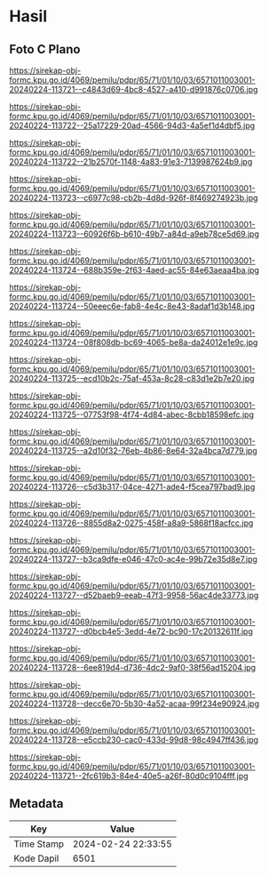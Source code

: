 # Hasil

## Foto C Plano

https://sirekap-obj-formc.kpu.go.id/4069/pemilu/pdpr/65/71/01/10/03/6571011003001-20240224-113721--c4843d69-4bc8-4527-a410-d991876c0706.jpg

https://sirekap-obj-formc.kpu.go.id/4069/pemilu/pdpr/65/71/01/10/03/6571011003001-20240224-113722--25a17229-20ad-4566-94d3-4a5ef1d4dbf5.jpg

https://sirekap-obj-formc.kpu.go.id/4069/pemilu/pdpr/65/71/01/10/03/6571011003001-20240224-113722--21b2570f-1148-4a83-91e3-7139987624b9.jpg

https://sirekap-obj-formc.kpu.go.id/4069/pemilu/pdpr/65/71/01/10/03/6571011003001-20240224-113723--c6977c98-cb2b-4d8d-926f-8f469274923b.jpg

https://sirekap-obj-formc.kpu.go.id/4069/pemilu/pdpr/65/71/01/10/03/6571011003001-20240224-113723--60926f6b-b610-49b7-a84d-a9eb78ce5d69.jpg

https://sirekap-obj-formc.kpu.go.id/4069/pemilu/pdpr/65/71/01/10/03/6571011003001-20240224-113724--688b359e-2f63-4aed-ac55-84e63aeaa4ba.jpg

https://sirekap-obj-formc.kpu.go.id/4069/pemilu/pdpr/65/71/01/10/03/6571011003001-20240224-113724--50eeec6e-fab8-4e4c-8e43-8adaf1d3b148.jpg

https://sirekap-obj-formc.kpu.go.id/4069/pemilu/pdpr/65/71/01/10/03/6571011003001-20240224-113724--08f808db-bc69-4065-be8a-da24012e1e9c.jpg

https://sirekap-obj-formc.kpu.go.id/4069/pemilu/pdpr/65/71/01/10/03/6571011003001-20240224-113725--ecd10b2c-75af-453a-8c28-c83d1e2b7e20.jpg

https://sirekap-obj-formc.kpu.go.id/4069/pemilu/pdpr/65/71/01/10/03/6571011003001-20240224-113725--07753f98-4f74-4d84-abec-8cbb18598efc.jpg

https://sirekap-obj-formc.kpu.go.id/4069/pemilu/pdpr/65/71/01/10/03/6571011003001-20240224-113725--a2d10f32-76eb-4b86-8e64-32a4bca7d779.jpg

https://sirekap-obj-formc.kpu.go.id/4069/pemilu/pdpr/65/71/01/10/03/6571011003001-20240224-113726--c5d3b317-04ce-4271-ade4-f5cea797bad9.jpg

https://sirekap-obj-formc.kpu.go.id/4069/pemilu/pdpr/65/71/01/10/03/6571011003001-20240224-113726--8855d8a2-0275-458f-a8a9-5868f18acfcc.jpg

https://sirekap-obj-formc.kpu.go.id/4069/pemilu/pdpr/65/71/01/10/03/6571011003001-20240224-113727--b3ca9dfe-e046-47c0-ac4e-99b72e35d8e7.jpg

https://sirekap-obj-formc.kpu.go.id/4069/pemilu/pdpr/65/71/01/10/03/6571011003001-20240224-113727--d52baeb9-eeab-47f3-9958-56ac4de33773.jpg

https://sirekap-obj-formc.kpu.go.id/4069/pemilu/pdpr/65/71/01/10/03/6571011003001-20240224-113727--d0bcb4e5-3edd-4e72-bc90-17c20132611f.jpg

https://sirekap-obj-formc.kpu.go.id/4069/pemilu/pdpr/65/71/01/10/03/6571011003001-20240224-113728--6ee819d4-d736-4dc2-9af0-38f56ad15204.jpg

https://sirekap-obj-formc.kpu.go.id/4069/pemilu/pdpr/65/71/01/10/03/6571011003001-20240224-113728--decc6e70-5b30-4a52-acaa-99f234e90924.jpg

https://sirekap-obj-formc.kpu.go.id/4069/pemilu/pdpr/65/71/01/10/03/6571011003001-20240224-113728--e5ccb230-cac0-433d-99d8-98c4947ff436.jpg

https://sirekap-obj-formc.kpu.go.id/4069/pemilu/pdpr/65/71/01/10/03/6571011003001-20240224-113721--2fc619b3-84e4-40e5-a26f-80d0c9104fff.jpg


## Metadata

| Key        | Value               |
| ---------- | ------------------- |
| Time Stamp | 2024-02-24 22:33:55 |
| Kode Dapil | 6501                |



